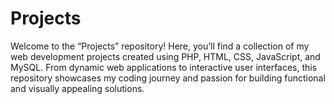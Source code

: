 # Projects
Welcome to the “Projects” repository! Here, you’ll find a collection of my web development projects created using PHP, HTML, CSS, JavaScript, and MySQL. From dynamic web applications to interactive user interfaces, this repository showcases my coding journey and passion for building functional and visually appealing solutions.
